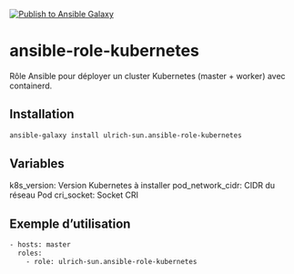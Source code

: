 
[![Publish to Ansible Galaxy](https://github.com/ulrich-sun/ansible-roles-kubernetes/actions/workflows/publish.yaml/badge.svg)](https://github.com/ulrich-sun/ansible-roles-kubernetes/actions/workflows/publish.yaml)

# ansible-role-kubernetes
Rôle Ansible pour déployer un cluster Kubernetes (master + worker) avec containerd.

## Installation

```bash
ansible-galaxy install ulrich-sun.ansible-role-kubernetes
```

## Variables

k8s_version: Version Kubernetes à installer
pod_network_cidr: CIDR du réseau Pod
cri_socket: Socket CRI

## Exemple d’utilisation
```bash
- hosts: master
  roles:
    - role: ulrich-sun.ansible-role-kubernetes
```
